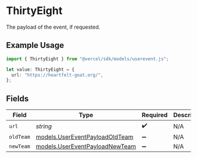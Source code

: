 # ThirtyEight

The payload of the event, if requested.

## Example Usage

```typescript
import { ThirtyEight } from "@vercel/sdk/models/userevent.js";

let value: ThirtyEight = {
  url: "https://heartfelt-goat.org/",
};
```

## Fields

| Field                                                                  | Type                                                                   | Required                                                               | Description                                                            |
| ---------------------------------------------------------------------- | ---------------------------------------------------------------------- | ---------------------------------------------------------------------- | ---------------------------------------------------------------------- |
| `url`                                                                  | *string*                                                               | :heavy_check_mark:                                                     | N/A                                                                    |
| `oldTeam`                                                              | [models.UserEventPayloadOldTeam](../models/usereventpayloadoldteam.md) | :heavy_minus_sign:                                                     | N/A                                                                    |
| `newTeam`                                                              | [models.UserEventPayloadNewTeam](../models/usereventpayloadnewteam.md) | :heavy_minus_sign:                                                     | N/A                                                                    |